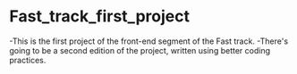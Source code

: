 # Fast_track_first_project
-This is the first project of the front-end segment of the Fast track.
-There's going to be a second edition of the project, written using better coding practices.

